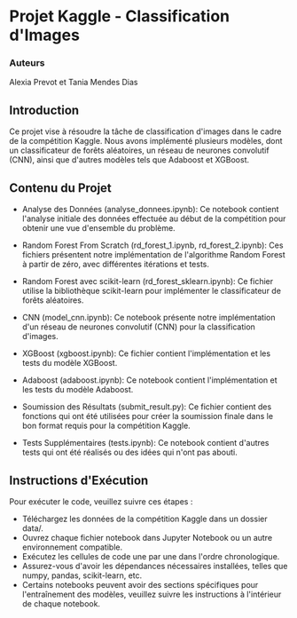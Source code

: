 # Projet Kaggle - Classification d'Images

### Auteurs
Alexia Prevot et Tania Mendes Dias

## Introduction
Ce projet vise à résoudre la tâche de classification d'images dans le cadre de la compétition Kaggle. Nous avons implémenté plusieurs modèles, dont un classificateur de forêts aléatoires, un réseau de neurones convolutif (CNN), ainsi que d'autres modèles tels que Adaboost et XGBoost.

## Contenu du Projet
- Analyse des Données (analyse_donnees.ipynb): Ce notebook contient l'analyse initiale des données effectuée au début de la compétition pour obtenir une vue d'ensemble du problème.

- Random Forest From Scratch (rd_forest_1.ipynb, rd_forest_2.ipynb): Ces fichiers présentent notre implémentation de l'algorithme Random Forest à partir de zéro, avec différentes itérations et tests.

- Random Forest avec scikit-learn (rd_forest_sklearn.ipynb): Ce fichier utilise la bibliothèque scikit-learn pour implémenter le classificateur de forêts aléatoires.

- CNN (model_cnn.ipynb): Ce notebook présente notre implémentation d'un réseau de neurones convolutif (CNN) pour la classification d'images.

- XGBoost (xgboost.ipynb): Ce fichier contient l'implémentation et les tests du modèle XGBoost.

- Adaboost (adaboost.ipynb): Ce notebook contient l'implémentation et les tests du modèle Adaboost.

- Soumission des Résultats (submit_result.py): Ce fichier contient des fonctions qui ont été utilisées pour créer la soumission finale dans le bon format requis pour la compétition Kaggle.

- Tests Supplémentaires (tests.ipynb): Ce notebook contient d'autres tests qui ont été réalisés ou des idées qui n'ont pas abouti.

## Instructions d'Exécution
Pour exécuter le code, veuillez suivre ces étapes :

- Téléchargez les données de la compétition Kaggle dans un dossier data/.
- Ouvrez chaque fichier notebook dans Jupyter Notebook ou un autre environnement compatible.
- Exécutez les cellules de code une par une dans l'ordre chronologique.
- Assurez-vous d'avoir les dépendances nécessaires installées, telles que numpy, pandas, scikit-learn, etc.
- Certains notebooks peuvent avoir des sections spécifiques pour l'entraînement des modèles, veuillez suivre les instructions à l'intérieur de chaque notebook.

